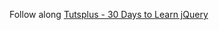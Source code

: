 Follow along [Tutsplus - 30 Days to Learn jQuery](http://code.tutsplus.com/courses/30-days-to-learn-jquery)